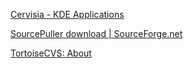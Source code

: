 
[Cervisia - KDE Applications](https://apps.kde.org/cervisia)

[SourcePuller download | SourceForge.net](https://sourceforge.net/projects/sourcepuller)

[TortoiseCVS: About](http://www.tortoisecvs.org)
